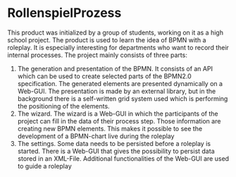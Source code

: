 RollenspielProzess
==================


This product was initialized by a group of students, working on it as a high school project. The product is used to learn the idea of BPMN with a roleplay. It is especially interesting for departments who want to record their internal processes.
The project mainly consists of three parts: 
1. The generation and presentation of the BPMN. 
It consists of an API which can be used to create selected parts of the BPMN2.0 specification. The generated elements are presented dynamically on a Web-GUI. The presentation is made by an external library, but in the background there is a self-written grid system used which is performing the positioning of the elements. 
2. The wizard. 
The wizard is a Web-GUI in which the participants of the project can fill in the data of their process step. Those information are creating new BPMN elements. This makes it possible to see the development of a BPMN-chart live during the roleplay 
3. The settings. 
Some data needs to be persisted before a roleplay is started. There is a Web-GUI that gives the possibility to persist data stored in an XML-File. Additional functionalities of the Web-GUI are used to guide a roleplay
